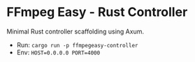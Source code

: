 # FFmpeg Easy - Rust Controller

Minimal Rust controller scaffolding using Axum.

- Run: `cargo run -p ffmpegeasy-controller`
- Env: `HOST=0.0.0.0 PORT=4000`
